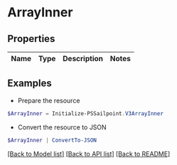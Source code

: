 # ArrayInner
## Properties

Name | Type | Description | Notes
------------ | ------------- | ------------- | -------------

## Examples

- Prepare the resource
```powershell
$ArrayInner = Initialize-PSSailpoint.V3ArrayInner 
```

- Convert the resource to JSON
```powershell
$ArrayInner | ConvertTo-JSON
```

[[Back to Model list]](../README.md#documentation-for-models) [[Back to API list]](../README.md#documentation-for-api-endpoints) [[Back to README]](../README.md)

